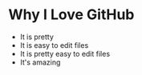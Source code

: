 # Why I Love GitHub

* It is pretty
* It is easy to edit files
* It is pretty easy to edit files
* It's amazing
